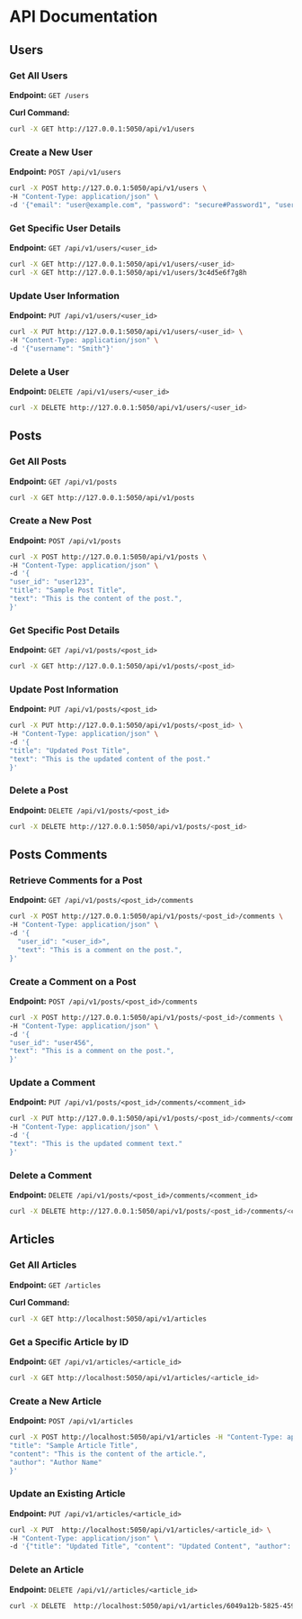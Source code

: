 # API Documentation

## Users

### Get All Users

**Endpoint:** `GET /users`

**Curl Command:**

```bash
curl -X GET http://127.0.0.1:5050/api/v1/users
```

### Create a New User

**Endpoint:** `POST /api/v1/users`

```bash
curl -X POST http://127.0.0.1:5050/api/v1/users \
-H "Content-Type: application/json" \
-d '{"email": "user@example.com", "password": "secure#Password1", "username": "JohnCina"}'
```

### Get Specific User Details

**Endpoint:** `GET /api/v1/users/<user_id>`

```bash
curl -X GET http://127.0.0.1:5050/api/v1/users/<user_id>
curl -X GET http://127.0.0.1:5050/api/v1/users/3c4d5e6f7g8h
```

### Update User Information

**Endpoint:** `PUT /api/v1/users/<user_id>`

```bash
curl -X PUT http://127.0.0.1:5050/api/v1/users/<user_id> \
-H "Content-Type: application/json" \
-d '{"username": "Smith"}'
```

### Delete a User

**Endpoint:** `DELETE /api/v1/users/<user_id>`

```bash
curl -X DELETE http://127.0.0.1:5050/api/v1/users/<user_id>
```

## Posts

### Get All Posts

**Endpoint:** `GET /api/v1/posts`

```bash
curl -X GET http://127.0.0.1:5050/api/v1/posts
```

### Create a New Post

**Endpoint:** `POST /api/v1/posts`

```bash
curl -X POST http://127.0.0.1:5050/api/v1/posts \
-H "Content-Type: application/json" \
-d '{
"user_id": "user123",
"title": "Sample Post Title",
"text": "This is the content of the post.",
}'
```

### Get Specific Post Details

**Endpoint:** `GET /api/v1/posts/<post_id>`

```bash
curl -X GET http://127.0.0.1:5050/api/v1/posts/<post_id>
```

### Update Post Information

**Endpoint:** `PUT /api/v1/posts/<post_id>`

```bash
curl -X PUT http://127.0.0.1:5050/api/v1/posts/<post_id> \
-H "Content-Type: application/json" \
-d '{
"title": "Updated Post Title",
"text": "This is the updated content of the post."
}'
```

### Delete a Post

**Endpoint:** `DELETE /api/v1/posts/<post_id>`

```bash
curl -X DELETE http://127.0.0.1:5050/api/v1/posts/<post_id>
```

## Posts Comments

### Retrieve Comments for a Post

**Endpoint:** `GET /api/v1/posts/<post_id>/comments`

```bash
curl -X POST http://127.0.0.1:5050/api/v1/posts/<post_id>/comments \
-H "Content-Type: application/json" \
-d '{
  "user_id": "<user_id>",
  "text": "This is a comment on the post.",
}'
```

### Create a Comment on a Post

**Endpoint:** `POST /api/v1/posts/<post_id>/comments`

```bash
curl -X POST http://127.0.0.1:5050/api/v1/posts/<post_id>/comments \
-H "Content-Type: application/json" \
-d '{
"user_id": "user456",
"text": "This is a comment on the post.",
}'
```

### Update a Comment

**Endpoint:** `PUT /api/v1/posts/<post_id>/comments/<comment_id>`

```bash
curl -X PUT http://127.0.0.1:5050/api/v1/posts/<post_id>/comments/<comment_id> \
-H "Content-Type: application/json" \
-d '{
"text": "This is the updated comment text."
}'
```

### Delete a Comment

**Endpoint:** `DELETE /api/v1/posts/<post_id>/comments/<comment_id>`

```bash
curl -X DELETE http://127.0.0.1:5050/api/v1/posts/<post_id>/comments/<comment_id>
```

## Articles

### Get All Articles

**Endpoint:** `GET /articles`

**Curl Command:**

```bash
curl -X GET http://localhost:5050/api/v1/articles
```

### **Get a Specific Article by ID**

**Endpoint:** `GET /api/v1/articles/<article_id>`

```bash
curl -X GET http://localhost:5050/api/v1/articles/<article_id>
```

### **Create a New Article**

**Endpoint:** `POST /api/v1/articles`

```bash
curl -X POST http://localhost:5050/api/v1/articles -H "Content-Type: application/json" -d '{
"title": "Sample Article Title",
"content": "This is the content of the article.",
"author": "Author Name"
}'
```

### **Update an Existing Article**

**Endpoint:** `PUT /api/v1/articles/<article_id>`

```bash
curl -X PUT  http://localhost:5050/api/v1/articles/<article_id> \
-H "Content-Type: application/json" \
-d '{"title": "Updated Title", "content": "Updated Content", "author": "Updated Author"}'

```

### **Delete an Article**

**Endpoint:** `DELETE /api/v1//articles/<article_id>`

```bash
curl -X DELETE  http://localhost:5050/api/v1/articles/6049a12b-5825-459a-bf50-a598799477a7
```
